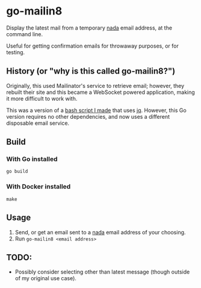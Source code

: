 # go-mailin8

Display the latest mail from a temporary [nada](https://getnada.com)
email address, at the command line.

Useful for getting confirmation emails for throwaway purposes, or for
testing.

## History (or "why is this called go-mailin8?")

Originally, this used Mailinator's service to retrieve email; however,
they rebuilt their site and this became a WebSocket powered application,
making it more difficult to work with.

This was a version of a [bash script I
made](https://gist.github.com/StevenMaude/914e9187c09027866fe88958798acb7e)
that uses [jq](https://stedolan.github.io/jq/). However, this Go version
requires no other dependencies, and now uses a different disposable
email service.

## Build

### With Go installed

`go build`

### With Docker installed

`make`

## Usage

1. Send, or get an email sent to a [nada](https://getnada.com) email
   address of your choosing.
2. Run `go-mailin8 <email address>`

## TODO:

* Possibly consider selecting other than latest message (though outside
  of my original use case).
